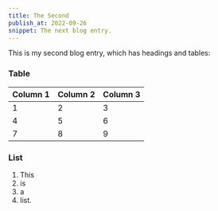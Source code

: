 ```yaml
---
title: The Second
publish_at: 2022-09-26
snippet: The next blog entry.
---
```


This is my second blog entry, which has headings and tables:

### Table

| Column 1 | Column 2 | Column 3 |
| -------- | -------- | -------- |
| 1        | 2        | 3        |
| 4        | 5        | 6        |
| 7        | 8        | 9        |

### List

1. This
2. is
3. a
4. list.
